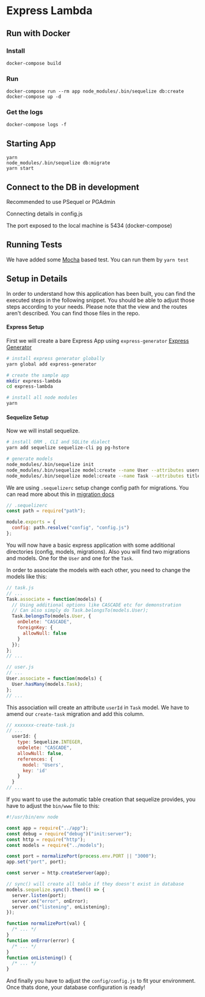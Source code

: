 # Express Lambda


## Run with Docker

### Install 
```
docker-compose build
```

### Run
```
docker-compose run --rm app node_modules/.bin/sequelize db:create
docker-compose up -d
```

### Get the logs
```
docker-compose logs -f 
```


## Starting App

```
yarn
node_modules/.bin/sequelize db:migrate
yarn start
```

## Connect to the DB in development

Recommended to use PSequel or PGAdmin

Connecting details in config.js

The port exposed to the local machine is 5434 (docker-compose)

## Running Tests

We have added some [Mocha](https://mochajs.org) based test. You can run them by `yarn test`

## Setup in Details

In order to understand how this application has been built, you can find the
executed steps in the following snippet. You should be able to adjust those
steps according to your needs. Please note that the view and the routes aren't
described. You can find those files in the repo.

#### Express Setup

First we will create a bare Express App using `express-generator` [Express Generator](https://expressjs.com/en/starter/generator.html)

```bash
# install express generator globally  
yarn global add express-generator

# create the sample app
mkdir express-lambda
cd express-lambda

# install all node modules
yarn
```

#### Sequelize Setup

Now we will install sequelize.

```bash
# install ORM , CLI and SQLite dialect
yarn add sequelize sequelize-cli pg pg-hstore

# generate models
node_modules/.bin/sequelize init
node_modules/.bin/sequelize model:create --name User --attributes username:string
node_modules/.bin/sequelize model:create --name Task --attributes title:string
```

We are using `.sequelizerc` setup change config path for migrations. You can read more about this in [migration docs](http://docs.sequelizejs.com/manual/tutorial/migrations.html#the-sequelizerc-file)

```js
// .sequelizerc
const path = require("path");

module.exports = {
  config: path.resolve("config", "config.js")
};
```

You will now have a basic express application with some additional directories
(config, models, migrations). Also you will find two migrations and models.
One for the `User` and one for the `Task`.

In order to associate the models with each other, you need to change the models
like this:

```js
// task.js
// ...
Task.associate = function(models) {
  // Using additional options like CASCADE etc for demonstration
  // Can also simply do Task.belongsTo(models.User);
  Task.belongsTo(models.User, {
    onDelete: "CASCADE",
    foreignKey: {
      allowNull: false
    }
  });
};
// ...
```

```js
// user.js
// ...
User.associate = function(models) {
  User.hasMany(models.Task);
};
// ...
```

This association will create an attribute `userId` in `Task` model. We have to amend our `create-task` migration and add this column.

```js
// xxxxxxx-create-task.js
// ...
  userId: {
    type: Sequelize.INTEGER,
    onDelete: "CASCADE",
    allowNull: false,
    references: {
      model: 'Users',
      key: 'id'
    }
  }
// ...
```

If you want to use the automatic table creation that sequelize provides,
you have to adjust the `bin/www` file to this:

```js
#!/usr/bin/env node

const app = require("../app");
const debug = require("debug")("init:server");
const http = require("http");
const models = require("../models");

const port = normalizePort(process.env.PORT || "3000");
app.set("port", port);

const server = http.createServer(app);

// sync() will create all table if they doesn't exist in database
models.sequelize.sync().then(() => {
  server.listen(port);
  server.on("error", onError);
  server.on("listening", onListening);
});

function normalizePort(val) {
  /* ... */
}
function onError(error) {
  /* ... */
}
function onListening() {
  /* ... */
}
```

And finally you have to adjust the `config/config.js` to fit your environment.
Once thats done, your database configuration is ready!
